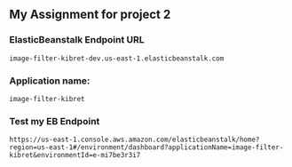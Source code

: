 ## My Assignment for  project 2
### ElasticBeanstalk Endpoint URL
    image-filter-kibret-dev.us-east-1.elasticbeanstalk.com
### Application name: 
    image-filter-kibret

### Test my EB Endpoint
    https://us-east-1.console.aws.amazon.com/elasticbeanstalk/home?region=us-east-1#/environment/dashboard?applicationName=image-filter-kibret&environmentId=e-mi7be3r3i7
